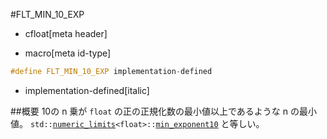#FLT_MIN_10_EXP
* cfloat[meta header]

* macro[meta id-type]
```cpp
#define FLT_MIN_10_EXP implementation-defined
```
* implementation-defined[italic]

##概要
10の n 乗が `float` の正の正規化数の最小値以上であるような n の最小値。
`std::`[`numeric_limits`](/reference/limits/numeric_limits.md)`<float>::`[`min_exponent10`](/reference/limits/numeric_limits/min_exponent10.md) と等しい。
